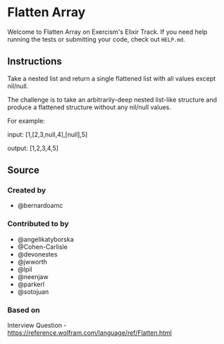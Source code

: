 # Flatten Array

Welcome to Flatten Array on Exercism's Elixir Track.
If you need help running the tests or submitting your code, check out `HELP.md`.

## Instructions

Take a nested list and return a single flattened list with all values except nil/null.

The challenge is to take an arbitrarily-deep nested list-like structure and produce a flattened structure without any nil/null values.

For example:

input: [1,[2,3,null,4],[null],5]

output: [1,2,3,4,5]

## Source

### Created by

- @bernardoamc

### Contributed to by

- @angelikatyborska
- @Cohen-Carlisle
- @devonestes
- @jwworth
- @lpil
- @neenjaw
- @parkerl
- @sotojuan

### Based on

Interview Question - https://reference.wolfram.com/language/ref/Flatten.html